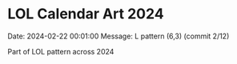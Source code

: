 # LOL Calendar Art 2024

Date: 2024-02-22 00:01:00
Message: L pattern (6,3) (commit 2/12)

Part of LOL pattern across 2024

